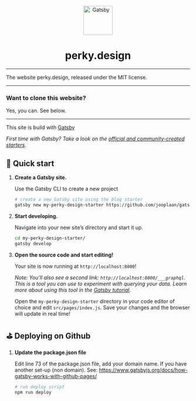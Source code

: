 <p align="center">
  <a href="https://www.gatsbyjs.org">
    <img alt="Gatsby" src="https://www.gatsbyjs.org/monogram.svg" width="80" />
  </a>
</p>

<h1 align="center">
  perky.design
</h1>

---

The website perky.design, released under the MIT license.

---

### Want to clone this website?

Yes, you can. See below.

---

This site is build with [Gatsby](https://www.gatsbyjs.org/)

_First time with Gatsby? Take a look on the [official and community-created starters](https://www.gatsbyjs.org/docs/gatsby-starters/)._

## 🚀 Quick start

1.  **Create a Gatsby site.**

    Use the Gatsby CLI to create a new project

    ```sh
    # create a new Gatsby site using the blog starter
    gatsby new my-perky-design-starter https://github.com/jooplaan/gatsby-london-night-and-day
    ```

1.  **Start developing.**

    Navigate into your new site’s directory and start it up.

    ```sh
    cd my-perky-design-starter/
    gatsby develop
    ```

1.  **Open the source code and start editing!**

    Your site is now running at `http://localhost:8000`!

    _Note: You'll also see a second link: _`http://localhost:8000/___graphql`_. This is a tool you can use to experiment with querying your data. Learn more about using this tool in the [Gatsby tutorial](https://www.gatsbyjs.org/tutorial/part-five/#introducing-graphiql)._

    Open the `my-perky-design-starter` directory in your code editor of choice and edit `src/pages/index.js`. Save your changes and the browser will update in real time!

## ⛳️ Deploying on Github

1.  **Update the package.json file**

    Edit line 73 of the package.json file, add your domain name. If you have another set-up (non domain). See:
    https://www.gatsbyjs.org/docs/how-gatsby-works-with-github-pages/

    ```sh
    # run deploy script
    npm run deploy
    ```
